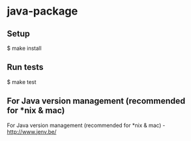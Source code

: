 # java-package
## Setup
$ make install
## Run tests
$ make test

## For Java version management (recommended for *nix & mac)
For Java version management (recommended for *nix & mac) - http://www.jenv.be/